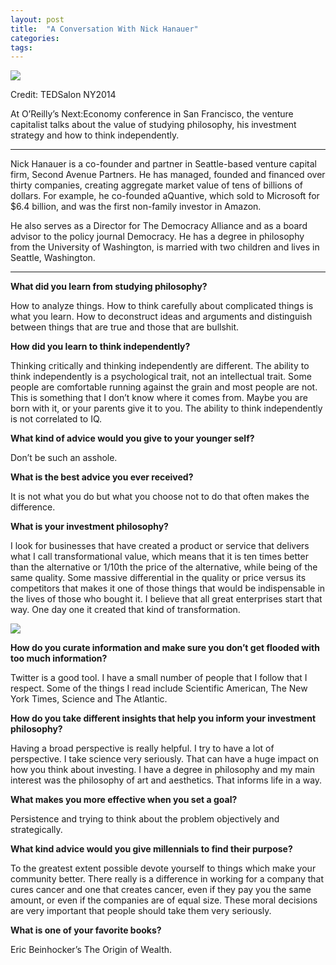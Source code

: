 ```yaml
---
layout: post
title:  "A Conversation With Nick Hanauer"
categories: 
tags: 
---
```


![](https://cdn-images-1.medium.com/max/1600/1*flk-lgnhjgobJ87Jy0oIaw.png)

Credit: TEDSalon NY2014

At O’Reilly’s Next:Economy conference in San Francisco, the venture capitalist talks about the value of studying philosophy, his investment strategy and how to think independently.

---

Nick Hanauer is a co-founder and partner in Seattle-based venture capital firm, Second Avenue Partners. He has managed, founded and financed over thirty companies, creating aggregate market value of tens of billions of dollars. For example, he co-founded aQuantive, which sold to Microsoft for $6.4 billion, and was the first non-family investor in Amazon.

He also serves as a Director for The Democracy Alliance and as a board advisor to the policy journal Democracy. He has a degree in philosophy from the University of Washington, is married with two children and lives in Seattle, Washington.

---

**What did you learn from studying philosophy?**

How to analyze things. How to think carefully about complicated things is what you learn. How to deconstruct ideas and arguments and distinguish between things that are true and those that are bullshit.

**How did you learn to think independently?**

Thinking critically and thinking independently are different. The ability to think independently is a psychological trait, not an intellectual trait. Some people are comfortable running against the grain and most people are not. This is something that I don’t know where it comes from. Maybe you are born with it, or your parents give it to you. The ability to think independently is not correlated to IQ.

**What kind of advice would you give to your younger self?**

Don’t be such an asshole.

**What is the best advice you ever received?**

It is not what you do but what you choose not to do that often makes the difference.

**What is your investment philosophy?**

I look for businesses that have created a product or service that delivers what I call transformational value, which means that it is ten times better than the alternative or 1/10th the price of the alternative, while being of the same quality. Some massive differential in the quality or price versus its competitors that makes it one of those things that would be indispensable in the lives of those who bought it. I believe that all great enterprises start that way. One day one it created that kind of transformation.

![](https://cdn-images-1.medium.com/max/1600/1*y8Nd_Cjt_6eR27IOG5rawg.jpeg)

**How do you curate information and make sure you don’t get flooded with too much information?**

Twitter is a good tool. I have a small number of people that I follow that I respect. Some of the things I read include Scientific American, The New York Times, Science and The Atlantic.

**How do you take different insights that help you inform your investment philosophy?**

Having a broad perspective is really helpful. I try to have a lot of perspective. I take science very seriously. That can have a huge impact on how you think about investing. I have a degree in philosophy and my main interest was the philosophy of art and aesthetics. That informs life in a way.

**What makes you more effective when you set a goal?**

Persistence and trying to think about the problem objectively and strategically.

**What kind advice would you give millennials to find their purpose?**

To the greatest extent possible devote yourself to things which make your community better. There really is a difference in working for a company that cures cancer and one that creates cancer, even if they pay you the same amount, or even if the companies are of equal size. These moral decisions are very important that people should take them very seriously.

**What is one of your favorite books?**

Eric Beinhocker’s The Origin of Wealth.
